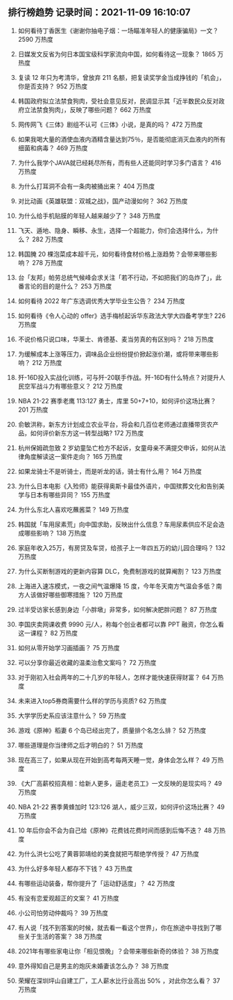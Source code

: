 
## 排行榜趋势 记录时间：2021-11-09 16:10:07
  
  1. 如何看待丁香医生《谢谢你抽电子烟：一场瞄准年轻人的健康骗局》一文？ 2590 万热度
    
  2. 日媒发文反省为何日本国宝级科学家流向中国，如何看待这一现象？ 1865 万热度
    
  3. 复读 12 年只为考清华，曾放弃 211 名额，把复读奖学金当成挣钱的「机会」，你是否支持？ 952 万热度
    
  4. 韩国政府拟立法禁食狗肉，受社会意见反对，民调显示其「近半数民众反对政府立法禁食狗肉」，反映了哪些问题？ 662 万热度
    
  5. 网传网飞《三体》剧组不认可《三体》小说，是真的吗？ 472 万热度
    
  6. 如果我喝大量的酒使血液内酒精含量达到75％，是否能彻底消灭血液内的所有细菌和病毒？ 469 万热度
    
  7. 为什么我学个JAVA就已经耗尽所有，而有些人还能同时学习多门语言？ 416 万热度
    
  8. 为什么打耳洞不会有一条肉被捅出来？ 404 万热度
    
  9. 对比动画《英雄联盟：双城之战》，国产动漫如何？ 362 万热度
    
  10. 为什么给手机贴膜的年轻人越来越少了？ 348 万热度
    
  11. 飞天、遁地、隐身、瞬移、永生，选择一个超能力，你们会选择什么，为什么？ 282 万热度
    
  12. 韩国腌 20 棵泡菜成本超千元，如何看待食材价格上涨趋势？会带来哪些影响？ 278 万热度
    
  13. 台「友邦」帕劳总统气候峰会求关注「若不行动，不如把我们的岛炸了」，此番言论的目的是什么？ 253 万热度
    
  14. 如何看待 2022 年广东选调优秀大学毕业生公告？ 234 万热度
    
  15. 如何看待《令人心动的 offer》选手梅桢起诉华东政法大学大四备考学生? 226 万热度
    
  16. 不说价格只说口味，华莱士、肯德基、麦当劳真的有区别吗？ 218 万热度
    
  17. 为缓解成本上涨等压力，调味品企业纷纷提价掀起涨价潮，或将带来哪些影响？ 212 万热度
    
  18. 歼-16D投入实战化训练，可与歼-20联手作战。歼-16D有什么特点？对提升人民空军战斗力有哪些意义？ 212 万热度
    
  19. NBA 21-22 赛季老鹰 113:127 勇士，库里 50+7+10，如何评价这场比赛？ 201 万热度
    
  20. 俞敏洪称，新东方计划成立农业平台，将会和几百位老师通过直播带货农产品，如何评价新东方这一转型战略? 172 万热度
    
  21. 杭州保姆疏忽致 2 岁幼童坠亡检方不起诉，女童母亲不满提交申诉，如何从法律角度解读这一案件走向？ 165 万热度
    
  22. 如果龙骑士不是听骑士，而是听龙的话，骑士有什么用？ 164 万热度
    
  23. 为什么日本电影《入殓师》能获得奥斯卡最佳外语片，中国殡葬文化和告别美学与日本有哪些异同？ 155 万热度
    
  24. 为什么东北人喜欢吃蘸酱菜？ 149 万热度
    
  25. 韩国就「车用尿素荒」向中国求助，反映出什么信息？车用尿素供应不足会造成哪些影响？ 138 万热度
    
  26. 家庭年收入25万，有房贷及车贷，给孩子上一年四五万的幼儿园合理吗？ 132 万热度
    
  27. 为什么买断制游戏的更新内容算 DLC，免费制游戏的就算阉割？ 123 万热度
    
  28. 上海进入速冻模式，一夜之间气温爆降 15 度，今年冬天南方气温会多低？南方人该做好哪些御寒措施？ 120 万热度
    
  29. 过半受访家长感到身边「小胖墩」非常多，如何解决肥胖问题？ 87 万热度
    
  30. 李国庆卖网课收费 9990 元/人，称每个创业者都可以靠 PPT 融资，你怎么看这一课程？ 82 万热度
    
  31. 如何从零开始学习画插画？ 75 万热度
    
  32. 可以分享你最近收藏的温柔治愈文案吗？ 72 万热度
    
  33. 对于刚初入社会两年的二十几岁的年轻人，怎样才能快速获得财富？ 64 万热度
    
  34. 未来进入top5券商需要什么样的学历与资质? 62 万热度
    
  35. 大学学历史系应该注意什么？ 59 万热度
    
  36. 游戏《原神》稻妻 6 个岛已经出完了，质量排个名怎么排？ 52 万热度
    
  37. 哪些道理是你当律师之后才明白的？ 51 万热度
    
  38. 现在高三了，如果从现在开始到高考每两天睡一觉，身体会怎么样？ 49 万热度
    
  39. 《大厂高薪校招真相：给新人更多，逼走老员工》一文反映的是现实吗？ 49 万热度
    
  40. NBA 21-22 赛季黄蜂加时 123:126 湖人，威少三双，如何评价这场比赛？ 49 万热度
    
  41. 10 年后你会不会为自己给《原神》花费钱花费时间而感到后悔不迭？ 48 万热度
    
  42. 为什么洪七公吃了黄蓉郭靖给的美食就把丐帮绝学传授？ 47 万热度
    
  43. 为什么好多年轻人都存不下钱？ 43 万热度
    
  44. 有哪些运动装备，帮你提升了「运动舒适度」？ 42 万热度
    
  45. 有没有恋爱观超正的文案？ 41 万热度
    
  46. 小公司怕劳动仲裁吗？ 39 万热度
    
  47. 有人说「找不到答案的时候，就去看一看这个世界」，你在旅途中寻找到了哪些关于生活的答案？ 38 万热度
    
  48. 2021年有哪些家电让你「相见恨晚」？会带来哪些新奇的体验？ 38 万热度
    
  49. 意外得知自己是男主的炮灰未婚妻该怎么办？ 38 万热度
    
  50. 荣耀在深圳坪山自建工厂，工人薪水比行业高出 50% ，对此你怎么看？ 37 万热度
    